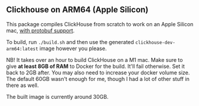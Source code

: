 ## Clickhouse on ARM64 (Apple Silicon)

This package compiles ClickHouse from scratch to work on an Apple Silicon mac, [with protobuf support](https://github.com/ClickHouse/ClickHouse/issues/28018).

To build, run `./build.sh` and then use the generated `clickhouse-dev-arm64:latest` image however you please.

NB! It takes over an hour to build ClickHouse on a M1 mac. Make sure to give **at least 8GB of RAM** to Docker for the build. It'll fail otherwise. Set it back to 2GB after. You may also need to increase your docker volume size. The default 60GB wasn't enough for me, though I had a lot of other stuff in there as well.

The built image is currently around 30GB.

